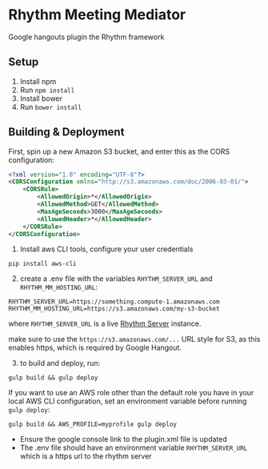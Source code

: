 # Rhythm Meeting Mediator

Google hangouts plugin the Rhythm framework

## Setup

1. Install npm
2. Run `npm install`
3. Install bower
4. Run `bower install`

## Building & Deployment

First, spin up a new Amazon S3 bucket, and enter this as the CORS configuration:

``` xml
<?xml version="1.0" encoding="UTF-8"?>
<CORSConfiguration xmlns="http://s3.amazonaws.com/doc/2006-03-01/">
    <CORSRule>
        <AllowedOrigin>*</AllowedOrigin>
        <AllowedMethod>GET</AllowedMethod>
        <MaxAgeSeconds>3000</MaxAgeSeconds>
        <AllowedHeader>*</AllowedHeader>
    </CORSRule>
</CORSConfiguration>

```

1. Install aws CLI tools, configure your user credentials

```
pip install aws-cli
```

2. create a .env file with the variables `RHYTHM_SERVER_URL` and `RHYTHM_MM_HOSTING_URL`:

```
RHYTHM_SERVER_URL=https://something.compute-1.amazonaws.com
RHYTHM_MM_HOSTING_URL=https://s3.amazonaws.com/my-s3-bucket
```

where `RHYTHM_SERVER_URL` is a live [Rhythm Server](https://github.com/HumanDynamics/rhythm-server) instance.

make sure to use the `https://s3.amazonaws.com/...` URL style for S3,
as this enables https, which is required by Google Hangout.

3. to build and deploy, run:

```
gulp build && gulp deploy
```

If you want to use an AWS role other than the default role you have in
your local AWS CLI configuration, set an environment variable before
running `gulp deploy`:

```
gulp build && AWS_PROFILE=myprofile gulp deploy
```

- Ensure the google console link to the plugin.xml file is updated
- The .env file should have an environment variable `RHYTHM_SERVER_URL` which is a https url to the rhythm server
